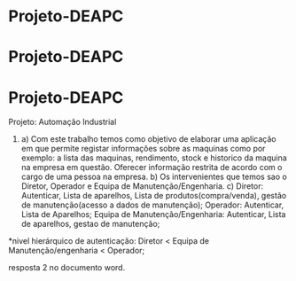 ﻿# Projeto-DEAPC
# Projeto-DEAPC
# Projeto-DEAPC

Projeto: Automação Industrial

1. a) Com este trabalho temos como objetivo de elaborar uma aplicação em que permite registar informações sobre as maquinas como por exemplo: a lista das maquinas, rendimento, stock e historico da maquina na empresa em questão. Oferecer informação restrita de acordo com o cargo de uma pessoa na empresa. 
    b) Os intervenientes que temos sao o Diretor, Operador e Equipa de Manutenção/Engenharia.
    c) Diretor: Autenticar, Lista de aparelhos, Lista de produtos(compra/venda), gestão de manutenção(acesso a dados de manutenção);
    Operador: Autenticar, Lista de Aparelhos;
    Equipa de Manutenção/Engenharia: Autenticar, Lista de aparelhos, gestao de manutenção;

*nivel hierárquico de autenticação: Diretor < Equipa de Manutenção/engenharia < Operador;

resposta 2 no documento word.
